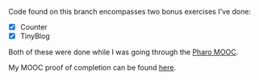 Code found on this branch encompasses two bonus exercises I've done:
- [x] Counter
- [x] TinyBlog

Both of these were done while I was going through the [Pharo MOOC](https://mooc.pharo.org/).

My MOOC proof of completion can be found [here](https://github.com/matijakljajic/semb-pharo/blob/extra/2024-08-01_pharo-mooc-badge.pdf).